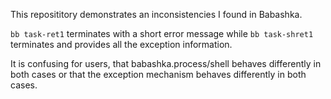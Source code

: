 This reposititory demonstrates an inconsistencies I found in Babashka.

`bb task-ret1` terminates with a short error message while `bb task-shret1` terminates and provides all the exception information.

It is confusing for users, that babashka.process/shell behaves differently in both cases or that the exception mechanism behaves differently in both cases.
